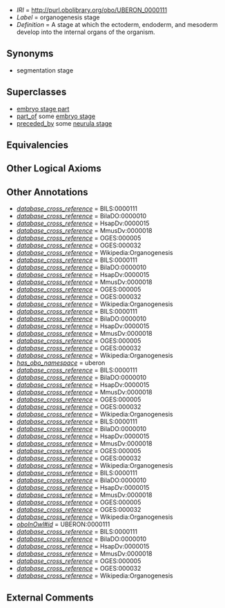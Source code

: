  * *IRI* = http://purl.obolibrary.org/obo/UBERON_0000111
 * *Label* = organogenesis stage
 * *Definition* = A stage at which the ectoderm, endoderm, and mesoderm develop into the internal organs of the organism.

## Synonyms

 * segmentation stage

## Superclasses

 * [embryo stage part](../../UBERON/67/UBERON_0000067.md)
 * [part_of](../../BFO/50/BFO_0000050.md) some [embryo stage](../../UBERON/68/UBERON_0000068.md)
 * [preceded_by](../../BFO/62/BFO_0000062.md) some [neurula stage](../../UBERON/10/UBERON_0000110.md)

## Equivalencies


## Other Logical Axioms


## Other Annotations

 * *[database_cross_reference](../../ef/oboInOwl#hasDbXref.md)* = BILS:0000111
 * *[database_cross_reference](../../ef/oboInOwl#hasDbXref.md)* = BilaDO:0000010
 * *[database_cross_reference](../../ef/oboInOwl#hasDbXref.md)* = HsapDv:0000015
 * *[database_cross_reference](../../ef/oboInOwl#hasDbXref.md)* = MmusDv:0000018
 * *[database_cross_reference](../../ef/oboInOwl#hasDbXref.md)* = OGES:000005
 * *[database_cross_reference](../../ef/oboInOwl#hasDbXref.md)* = OGES:000032
 * *[database_cross_reference](../../ef/oboInOwl#hasDbXref.md)* = Wikipedia:Organogenesis
 * *[database_cross_reference](../../ef/oboInOwl#hasDbXref.md)* = BILS:0000111
 * *[database_cross_reference](../../ef/oboInOwl#hasDbXref.md)* = BilaDO:0000010
 * *[database_cross_reference](../../ef/oboInOwl#hasDbXref.md)* = HsapDv:0000015
 * *[database_cross_reference](../../ef/oboInOwl#hasDbXref.md)* = MmusDv:0000018
 * *[database_cross_reference](../../ef/oboInOwl#hasDbXref.md)* = OGES:000005
 * *[database_cross_reference](../../ef/oboInOwl#hasDbXref.md)* = OGES:000032
 * *[database_cross_reference](../../ef/oboInOwl#hasDbXref.md)* = Wikipedia:Organogenesis
 * *[database_cross_reference](../../ef/oboInOwl#hasDbXref.md)* = BILS:0000111
 * *[database_cross_reference](../../ef/oboInOwl#hasDbXref.md)* = BilaDO:0000010
 * *[database_cross_reference](../../ef/oboInOwl#hasDbXref.md)* = HsapDv:0000015
 * *[database_cross_reference](../../ef/oboInOwl#hasDbXref.md)* = MmusDv:0000018
 * *[database_cross_reference](../../ef/oboInOwl#hasDbXref.md)* = OGES:000005
 * *[database_cross_reference](../../ef/oboInOwl#hasDbXref.md)* = OGES:000032
 * *[database_cross_reference](../../ef/oboInOwl#hasDbXref.md)* = Wikipedia:Organogenesis
 * *[has_obo_namespace](../../ce/oboInOwl#hasOBONamespace.md)* = uberon
 * *[database_cross_reference](../../ef/oboInOwl#hasDbXref.md)* = BILS:0000111
 * *[database_cross_reference](../../ef/oboInOwl#hasDbXref.md)* = BilaDO:0000010
 * *[database_cross_reference](../../ef/oboInOwl#hasDbXref.md)* = HsapDv:0000015
 * *[database_cross_reference](../../ef/oboInOwl#hasDbXref.md)* = MmusDv:0000018
 * *[database_cross_reference](../../ef/oboInOwl#hasDbXref.md)* = OGES:000005
 * *[database_cross_reference](../../ef/oboInOwl#hasDbXref.md)* = OGES:000032
 * *[database_cross_reference](../../ef/oboInOwl#hasDbXref.md)* = Wikipedia:Organogenesis
 * *[database_cross_reference](../../ef/oboInOwl#hasDbXref.md)* = BILS:0000111
 * *[database_cross_reference](../../ef/oboInOwl#hasDbXref.md)* = BilaDO:0000010
 * *[database_cross_reference](../../ef/oboInOwl#hasDbXref.md)* = HsapDv:0000015
 * *[database_cross_reference](../../ef/oboInOwl#hasDbXref.md)* = MmusDv:0000018
 * *[database_cross_reference](../../ef/oboInOwl#hasDbXref.md)* = OGES:000005
 * *[database_cross_reference](../../ef/oboInOwl#hasDbXref.md)* = OGES:000032
 * *[database_cross_reference](../../ef/oboInOwl#hasDbXref.md)* = Wikipedia:Organogenesis
 * *[database_cross_reference](../../ef/oboInOwl#hasDbXref.md)* = BILS:0000111
 * *[database_cross_reference](../../ef/oboInOwl#hasDbXref.md)* = BilaDO:0000010
 * *[database_cross_reference](../../ef/oboInOwl#hasDbXref.md)* = HsapDv:0000015
 * *[database_cross_reference](../../ef/oboInOwl#hasDbXref.md)* = MmusDv:0000018
 * *[database_cross_reference](../../ef/oboInOwl#hasDbXref.md)* = OGES:000005
 * *[database_cross_reference](../../ef/oboInOwl#hasDbXref.md)* = OGES:000032
 * *[database_cross_reference](../../ef/oboInOwl#hasDbXref.md)* = Wikipedia:Organogenesis
 * *[oboInOwl#id](../../id/oboInOwl#id.md)* = UBERON:0000111
 * *[database_cross_reference](../../ef/oboInOwl#hasDbXref.md)* = BILS:0000111
 * *[database_cross_reference](../../ef/oboInOwl#hasDbXref.md)* = BilaDO:0000010
 * *[database_cross_reference](../../ef/oboInOwl#hasDbXref.md)* = HsapDv:0000015
 * *[database_cross_reference](../../ef/oboInOwl#hasDbXref.md)* = MmusDv:0000018
 * *[database_cross_reference](../../ef/oboInOwl#hasDbXref.md)* = OGES:000005
 * *[database_cross_reference](../../ef/oboInOwl#hasDbXref.md)* = OGES:000032
 * *[database_cross_reference](../../ef/oboInOwl#hasDbXref.md)* = Wikipedia:Organogenesis

## External Comments

